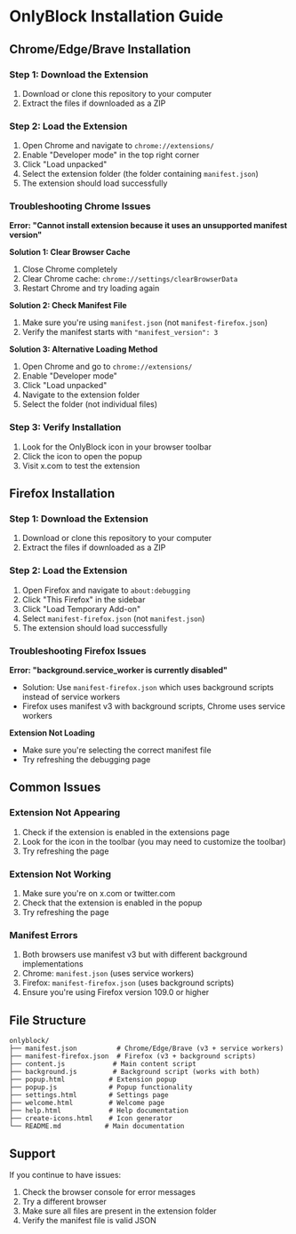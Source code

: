# OnlyBlock Installation Guide

## Chrome/Edge/Brave Installation

### Step 1: Download the Extension
1. Download or clone this repository to your computer
2. Extract the files if downloaded as a ZIP

### Step 2: Load the Extension
1. Open Chrome and navigate to `chrome://extensions/`
2. Enable "Developer mode" in the top right corner
3. Click "Load unpacked"
4. Select the extension folder (the folder containing `manifest.json`)
5. The extension should load successfully

### Troubleshooting Chrome Issues

**Error: "Cannot install extension because it uses an unsupported manifest version"**

**Solution 1: Clear Browser Cache**
1. Close Chrome completely
2. Clear Chrome cache: `chrome://settings/clearBrowserData`
3. Restart Chrome and try loading again

**Solution 2: Check Manifest File**
1. Make sure you're using `manifest.json` (not `manifest-firefox.json`)
2. Verify the manifest starts with `"manifest_version": 3`

**Solution 3: Alternative Loading Method**
1. Open Chrome and go to `chrome://extensions/`
2. Enable "Developer mode"
3. Click "Load unpacked"
4. Navigate to the extension folder
5. Select the folder (not individual files)

### Step 3: Verify Installation
1. Look for the OnlyBlock icon in your browser toolbar
2. Click the icon to open the popup
3. Visit x.com to test the extension

## Firefox Installation

### Step 1: Download the Extension
1. Download or clone this repository to your computer
2. Extract the files if downloaded as a ZIP

### Step 2: Load the Extension
1. Open Firefox and navigate to `about:debugging`
2. Click "This Firefox" in the sidebar
3. Click "Load Temporary Add-on"
4. Select `manifest-firefox.json` (not `manifest.json`)
5. The extension should load successfully

### Troubleshooting Firefox Issues

**Error: "background.service_worker is currently disabled"**
- Solution: Use `manifest-firefox.json` which uses background scripts instead of service workers
- Firefox uses manifest v3 with background scripts, Chrome uses service workers

**Extension Not Loading**
- Make sure you're selecting the correct manifest file
- Try refreshing the debugging page

## Common Issues

### Extension Not Appearing
1. Check if the extension is enabled in the extensions page
2. Look for the icon in the toolbar (you may need to customize the toolbar)
3. Try refreshing the page

### Extension Not Working
1. Make sure you're on x.com or twitter.com
2. Check that the extension is enabled in the popup
3. Try refreshing the page

### Manifest Errors
1. Both browsers use manifest v3 but with different background implementations
2. Chrome: `manifest.json` (uses service workers)
3. Firefox: `manifest-firefox.json` (uses background scripts)
4. Ensure you're using Firefox version 109.0 or higher

## File Structure
```
onlyblock/
├── manifest.json          # Chrome/Edge/Brave (v3 + service workers)
├── manifest-firefox.json  # Firefox (v3 + background scripts)
├── content.js            # Main content script
├── background.js         # Background script (works with both)
├── popup.html           # Extension popup
├── popup.js             # Popup functionality
├── settings.html        # Settings page
├── welcome.html         # Welcome page
├── help.html            # Help documentation
├── create-icons.html    # Icon generator
└── README.md           # Main documentation
```

## Support

If you continue to have issues:
1. Check the browser console for error messages
2. Try a different browser
3. Make sure all files are present in the extension folder
4. Verify the manifest file is valid JSON 